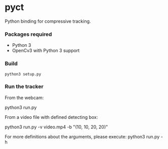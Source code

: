 # pyct
Python binding for compressive tracking.

### Packages required
- Python 3
- OpenCv3 with Python 3 support

### Build

```
python3 setup.py
```

### Run the tracker

From the webcam:

python3 run.py

From a video file with defined detecting box:

python3 run.py -v video.mp4 -b "(10, 10, 20, 20)" 

For more definitions about the arguments, 
please execute: python3 run.py -h
